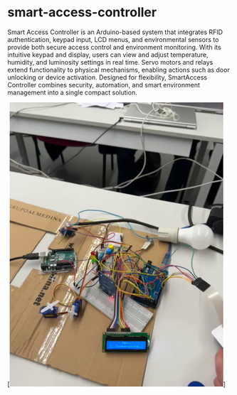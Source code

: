 # smart-access-controller

Smart Access Controller is an Arduino-based system that integrates RFID authentication, keypad input, LCD menus, and environmental sensors to provide both secure access control and environment monitoring. With its intuitive keypad and display, users can view and adjust temperature, humidity, and luminosity settings in real time. Servo motors and relays extend functionality to physical mechanisms, enabling actions such as door unlocking or device activation. Designed for flexibility, SmartAccess Controller combines security, automation, and smart environment management into a single compact solution.

[![Watch the video](thumbnail.png)]
